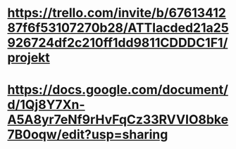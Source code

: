 # https://trello.com/invite/b/6761341287f6f53107270b28/ATTIacded21a25926724df2c210ff1dd9811CDDDC1F1/projekt
# https://docs.google.com/document/d/1Qj8Y7Xn-A5A8yr7eNf9rHvFqCz33RVVIO8bke7B0oqw/edit?usp=sharing
